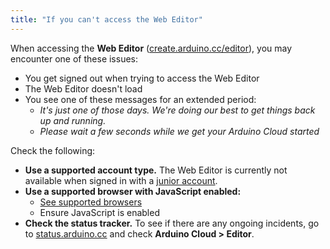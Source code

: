 ```yaml
---
title: "If you can't access the Web Editor"
---
```


When accessing the **Web Editor** ([create.arduino.cc/editor](https://create.arduino.cc/editor)), you may encounter one of these issues:

* You get signed out when trying to access the Web Editor
* The Web Editor doesn't load
* You see one of these messages for an extended period:
  * _It's just one of those days. We're doing our best to get things back up and running._
  * _Please wait a few seconds while we get your Arduino Cloud started_

Check the following:

* **Use a supported account type.** The Web Editor is currently not available when signed in with a [junior account](https://support.arduino.cc/hc/en-us/articles/4839080453148-About-Arduino-accounts-for-minors).
* **Use a supported browser with JavaScript enabled:**
  * [See supported browsers](https://support.arduino.cc/hc/en-us/articles/360020454099-What-browsers-are-supported-by-the-Web-Editor-)
  * Ensure JavaScript is enabled
* **Check the status tracker.** To see if there are any ongoing incidents, go to [status.arduino.cc](https://status.arduino.cc/) and check **Arduino Cloud > Editor**.
